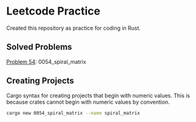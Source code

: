 # Leetcode Practice
Created this repository as practice for coding in Rust.


## Solved Problems
[Problem 54](https://leetcode.com/problems/spiral-matrix/): 0054_spiral_matrix


## Creating Projects
Cargo syntax for creating projects that begin with numeric values. This is because crates cannot begin with numeric values by convention.

```bash
cargo new 0054_spiral_matrix --name spiral_matrix
```
